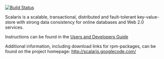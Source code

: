 [![Build Status](https://travis-ci.org/scalaris-team/scalaris.svg?branch=master)](https://travis-ci.org/scalaris-team/scalaris)

Scalaris is a scalable, transactional, distributed and fault-tolerant
key-value-store with strong data consistency for online databases and
Web 2.0 services.

Instructions can be found in the [Users and Developers Guide](https://github.com/scalaris-team/scalaris/blob/master/user-dev-guide/main.pdf)

Additional information, including download links for rpm-packages, can
be found on the project homepage:
http://scalaris.googlecode.com/
